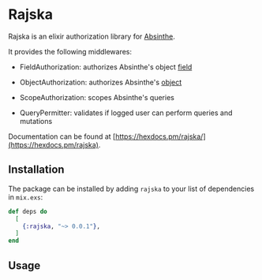 # Rajska

Rajska is an elixir authorization library for [Absinthe](https://github.com/absinthe-graphql/absinthe).

It provides the following middlewares:

- FieldAuthorization: authorizes Absinthe's object [field](https://hexdocs.pm/absinthe/Absinthe.Schema.Notation.html#field/4)

- ObjectAuthorization: authorizes Absinthe's [object](https://hexdocs.pm/absinthe/Absinthe.Schema.Notation.html#object/3)

- ScopeAuthorization: scopes Absinthe's queries

- QueryPermitter: validates if logged user can perform queries and mutations

Documentation can be found at [https://hexdocs.pm/rajska/](https://hexdocs.pm/rajska).

## Installation

The package can be installed by adding `rajska` to your list of dependencies in `mix.exs`:

```elixir
def deps do
  [
    {:rajska, "~> 0.0.1"},
  ]
end
```

## Usage
